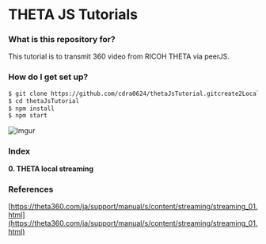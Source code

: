 # THETA JS Tutorials #

### What is this repository for? 
This tutorial is to transmit 360 video from RICOH THETA via peerJS.

### How do I get set up? ###

```sh
$ git clone https://github.com/cdra0624/thetaJsTutorial.gitcreate2LocalController.git
$ cd thetaJsTutorial
$ npm install
$ npm start
```
![Imgur](http://i.imgur.com/aJfFBV7.png)
### Index ###
**0. THETA local streaming** 


### References ###
[https://theta360.com/ja/support/manual/s/content/streaming/streaming_01.html](https://theta360.com/ja/support/manual/s/content/streaming/streaming_01.html) 